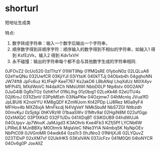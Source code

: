 # shorturl

短地址生成类

特点:
1. 数字转成字符串：输入一个数字后输出一个字符串，
2. 顺序数字得到非顺序字符：顺序输入的数字得到不相似的字符串，如输入1 得到 KsfEzVk，输入2 得到 Kdv1xVH
3. 永不碰撞：输出的字符串每个都不会与其他数字生成的字符串相同.


0JFOvZ2
0cUo520
0zIThzY
01IWT9Np
01fMQsRE
01yboN0z
02LQLuA8
02eYwQNu
032UwfCR
03KjiYJl
03iYtsiK
040kTTJj
04Obxb4h
04gqhoNN
JW74ft8
JpFc6uz
KLfFejP
KeeT767
Ks2akD6
LBbANql
LhqXdUz
M0lX4yv
MFPi41L
MXdWoVC
N4daXCh
NMsUtWI
NbbD0LP
Ntp8stv
00O2AN7
0JuG4lB
0gRxTOz
0zhKfvf
01fkLIhg
01z0bqj1
02LoKk46
02eUTU4s
02jlKroJ
031lZbnV
03PpMEeh
03iNaPKw
04Ozjmw7
04hMcnlq
JVua1fD
JpLBUI6
K2noVYU
KM8gQDf
KZmWJom
Kt42PDp
LiJ8Rez
M0a9yF4
MFHov4b
MXZ6xjA
MmFkcdj
N4VgVeY
NMkSbuM
NbS7ZGI
Ntlbzdh
00mvKyJ
0z5jdgi
0hKVRzW
01baaSWv
01Mtv9al
02HgiN8M
022ufGgp
02xfAKQC
03P1XKkD
032F1UDu
041XDqBT
03iKGUB9
04hdWUJA
04OLtpyv
Jp7WouK
JaMJgd3
K3AOhrb
Kxe4Fb3
KZfj5Pf
LYCNb6W
LPIReL8
MJnBBXy
M0Otmrk
MqIaVeC
NNe3YIA
N4mbq5K
NyNpOEv
NbPtC09
0JVGmMR
04wdk64
0zsl1r3
0hJNro3
01NHjXJ6
02LYQuvZ
023TlDxP
02xXM7xf
02UkIHK5
03KslVAN
037JcFzv
041M0QtI
04loNYCR
04Ov6g0P
JoxAlIZ


